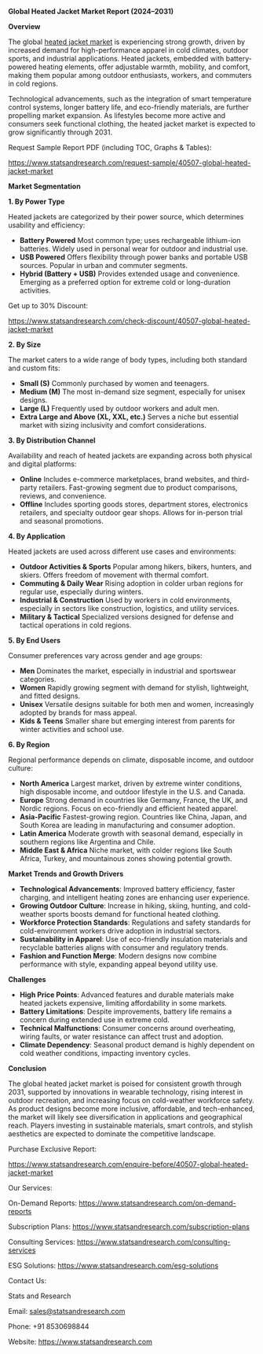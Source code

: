 ﻿**Global Heated Jacket Market Report (2024–2031)**

**Overview**

The global [heated jacket market](https://www.statsandresearch.com/report/40507-global-heated-jacket-market) is experiencing strong growth, driven by increased demand for high-performance apparel in cold climates, outdoor sports, and industrial applications. Heated jackets, embedded with battery-powered heating elements, offer adjustable warmth, mobility, and comfort, making them popular among outdoor enthusiasts, workers, and commuters in cold regions.

Technological advancements, such as the integration of smart temperature control systems, longer battery life, and eco-friendly materials, are further propelling market expansion. As lifestyles become more active and consumers seek functional clothing, the heated jacket market is expected to grow significantly through 2031.

Request Sample Report PDF (including TOC, Graphs & Tables):

<https://www.statsandresearch.com/request-sample/40507-global-heated-jacket-market>

**Market Segmentation**

**1. By Power Type**

Heated jackets are categorized by their power source, which determines usability and efficiency:

- **Battery Powered**
  Most common type; uses rechargeable lithium-ion batteries. Widely used in personal wear for outdoor and industrial use.
- **USB Powered**
  Offers flexibility through power banks and portable USB sources. Popular in urban and commuter segments.
- **Hybrid (Battery + USB)**
  Provides extended usage and convenience. Emerging as a preferred option for extreme cold or long-duration activities.

Get up to 30% Discount:

<https://www.statsandresearch.com/check-discount/40507-global-heated-jacket-market>

**2. By Size**

The market caters to a wide range of body types, including both standard and custom fits:

- **Small (S)**
  Commonly purchased by women and teenagers.
- **Medium (M)**
  The most in-demand size segment, especially for unisex designs.
- **Large (L)**
  Frequently used by outdoor workers and adult men.
- **Extra Large and Above (XL, XXL, etc.)**
  Serves a niche but essential market with sizing inclusivity and comfort considerations.

**3. By Distribution Channel**

Availability and reach of heated jackets are expanding across both physical and digital platforms:

- **Online**
  Includes e-commerce marketplaces, brand websites, and third-party retailers. Fast-growing segment due to product comparisons, reviews, and convenience.
- **Offline**
  Includes sporting goods stores, department stores, electronics retailers, and specialty outdoor gear shops. Allows for in-person trial and seasonal promotions.

**4. By Application**

Heated jackets are used across different use cases and environments:

- **Outdoor Activities & Sports**
  Popular among hikers, bikers, hunters, and skiers. Offers freedom of movement with thermal comfort.
- **Commuting & Daily Wear**
  Rising adoption in colder urban regions for regular use, especially during winters.
- **Industrial & Construction**
  Used by workers in cold environments, especially in sectors like construction, logistics, and utility services.
- **Military & Tactical**
  Specialized versions designed for defense and tactical operations in cold regions.

**5. By End Users**

Consumer preferences vary across gender and age groups:

- **Men**
  Dominates the market, especially in industrial and sportswear categories.
- **Women**
  Rapidly growing segment with demand for stylish, lightweight, and fitted designs.
- **Unisex**
  Versatile designs suitable for both men and women, increasingly adopted by brands for mass appeal.
- **Kids & Teens**
  Smaller share but emerging interest from parents for winter activities and school use.

**6. By Region**

Regional performance depends on climate, disposable income, and outdoor culture:

- **North America**
  Largest market, driven by extreme winter conditions, high disposable income, and outdoor lifestyle in the U.S. and Canada.
- **Europe**
  Strong demand in countries like Germany, France, the UK, and Nordic regions. Focus on eco-friendly and efficient heated apparel.
- **Asia-Pacific**
  Fastest-growing region. Countries like China, Japan, and South Korea are leading in manufacturing and consumer adoption.
- **Latin America**
  Moderate growth with seasonal demand, especially in southern regions like Argentina and Chile.
- **Middle East & Africa**
  Niche market, with colder regions like South Africa, Turkey, and mountainous zones showing potential growth.

**Market Trends and Growth Drivers**

- **Technological Advancements**: Improved battery efficiency, faster charging, and intelligent heating zones are enhancing user experience.
- **Growing Outdoor Culture**: Increase in hiking, skiing, hunting, and cold-weather sports boosts demand for functional heated clothing.
- **Workforce Protection Standards**: Regulations and safety standards for cold-environment workers drive adoption in industrial sectors.
- **Sustainability in Apparel**: Use of eco-friendly insulation materials and recyclable batteries aligns with consumer and regulatory trends.
- **Fashion and Function Merge**: Modern designs now combine performance with style, expanding appeal beyond utility use.

**Challenges**

- **High Price Points**: Advanced features and durable materials make heated jackets expensive, limiting affordability in some markets.
- **Battery Limitations**: Despite improvements, battery life remains a concern during extended use in extreme cold.
- **Technical Malfunctions**: Consumer concerns around overheating, wiring faults, or water resistance can affect trust and adoption.
- **Climate Dependency**: Seasonal product demand is highly dependent on cold weather conditions, impacting inventory cycles.

**Conclusion**

The global heated jacket market is poised for consistent growth through 2031, supported by innovations in wearable technology, rising interest in outdoor recreation, and increasing focus on cold-weather workforce safety. As product designs become more inclusive, affordable, and tech-enhanced, the market will likely see diversification in applications and geographical reach. Players investing in sustainable materials, smart controls, and stylish aesthetics are expected to dominate the competitive landscape.

Purchase Exclusive Report:

<https://www.statsandresearch.com/enquire-before/40507-global-heated-jacket-market>


Our Services:

On-Demand Reports: <https://www.statsandresearch.com/on-demand-reports>

Subscription Plans: <https://www.statsandresearch.com/subscription-plans>

Consulting Services: <https://www.statsandresearch.com/consulting-services>

ESG Solutions: <https://www.statsandresearch.com/esg-solutions>

Contact Us:

Stats and Research

Email: <sales@statsandresearch.com>

Phone: +91 8530698844

Website: <https://www.statsandresearch.com>







